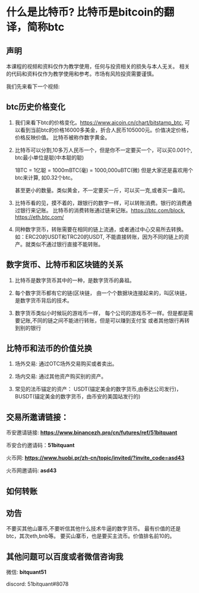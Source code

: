 # 什么是比特币? 比特币是bitcoin的翻译，简称btc

## 声明
本课程的视频和资料仅作为教学使用，任何与投资相关的损失与本人无关。 相关的代码和资料仅作为教学使用和参考。市场有风险投资需要谨慎。

我们先来看下一个视频: 

## btc历史价格变化

1. 我们来看下btc的价格变化。https://www.aicoin.cn/chart/bitstamp_btc,
   可以看到当前btc的价格16000多美金，折合人民币105000元。价值决定价格，价格反映价值。
   比特币被称作数字黄金。

2. 比特币可以分割,10多万人民币一个，但是你不一定要买一个，可以买0.001个,
   btc最小单位是聪(中本聪的聪)
   
   1BTC = 1亿聪 = 1000mBTC(毫) = 1000,000uBTC(微)
   但是大家还是喜欢用个btc来计算, 如0.32个btc。
   
   甚至更小的数量。类似黄金，不一定要买一斤，可以买一克,或者买一盎司。
   
3. 比特币看的见，摸不着的，跟银行的数字一样，可以转账消费。银行的消费通过银行来记账。
   比特币的消费转账通过链来记账。https://btc.com/block, https://eth.btc.com/
  
4. 同种数字货币，转账需要在相同的链上流通，或者通过中心交易所去转换。
   如：ERC20的USDT和TRC20的USDT,
   不能直接转账，因为不同的链上的资产。就类似不通过银行直接不能转账。

## 数字货币、比特币和区块链的关系
1. 比特币是数字货币其中的一种，是数字货币的鼻祖。

2. 每个数字货币都有它的链(区块链，
   由一个个数据块连接起来的，叫区块链，是数字货币背后的技术。
   
3. 数字货币类似小时候玩的游戏币一样，
   每个公司的游戏币不一样。但是都是需要记账,不同的链之间不能进行转账，但是可以赚到支付宝
   或者其他银行再转到别的银行

## 比特币和法币的价值兑换
1. 场外交易: 通过OTC场外交易购买或者卖出。

2. 场内交易: 通过其他资产购买别的资产。

3. 常见的法币锚定的资产： USDT(锚定美金的数字货币,由泰达公司发行)，
   BUSDT(锚定美金的数字货币，由币安的美国站发行的)
  
## 交易所邀请链接：
币安邀请链接: **https://www.binancezh.pro/cn/futures/ref/51bitquant**

币安合约邀请码：**51bitquant**


火币网: **https://www.huobi.pr/zh-cn/topic/invited/?invite_code=asd43**

火币网邀请码: **asd43**

## 如何转账


## 劝告
不要买其他山寨币,不要听信其他什么技术牛逼的数字货币。
最有价值的还是btc，其次eth,bnb等。
要买山寨币，也是要买主流币。价值排名前10的。

## 其他问题可以百度或者微信咨询我
微信: **bitquant51** 

discord: 51bitquant#8078



